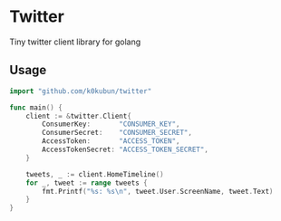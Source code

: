 # Twitter

Tiny twitter client library for golang

## Usage

```go
import "github.com/k0kubun/twitter"

func main() {
	client := &twitter.Client{
		ConsumerKey:       "CONSUMER_KEY",
		ConsumerSecret:    "CONSUMER_SECRET",
		AccessToken:       "ACCESS_TOKEN",
		AccessTokenSecret: "ACCESS_TOKEN_SECRET",
	}

	tweets, _ := client.HomeTimeline()
	for _, tweet := range tweets {
		fmt.Printf("%s: %s\n", tweet.User.ScreenName, tweet.Text)
	}
}
```
